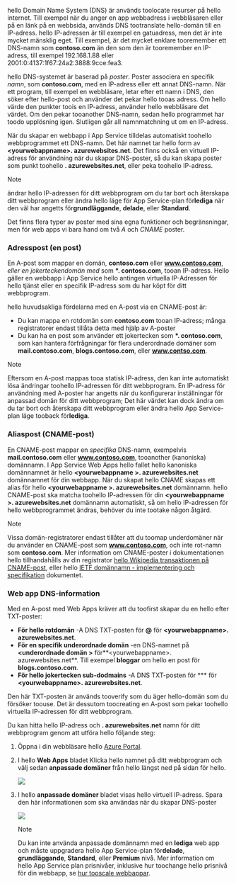 hello Domain Name System (DNS) är används toolocate resurser på hello internet. Till exempel när du anger en app webbadress i webbläsaren eller på en länk på en webbsida, används DNS tootranslate hello-domän till en IP-adress. hello IP-adressen är till exempel en gatuadress, men det är inte mycket mänsklig eget. Till exempel, är det mycket enklare tooremember ett DNS-namn som **contoso.com** än den som den är tooremember en IP-adress, till exempel 192.168.1.88 eller 2001:0:4137:1f67:24a2:3888:9cce:fea3.

hello DNS-systemet är baserad på *poster*. Poster associera en specifik *namn*, som **contoso.com**, med en IP-adress eller ett annat DNS-namn. När ett program, till exempel en webbläsare, letar efter ett namn i DNS, den söker efter hello-post och använder det pekar hello tooas adress. Om hello värde den punkter toois en IP-adress, använder hello webbläsare det värdet. Om den pekar tooanother DNS-namn, sedan hello programmet har toodo upplösning igen. Slutligen går all namnmatchning ut om en IP-adress.

När du skapar en webbapp i App Service tilldelas automatiskt toohello webbprogrammet ett DNS-namn. Det här namnet tar hello form av  **&lt;yourwebappname&gt;. azurewebsites.net**. Det finns också en virtuell IP-adress för användning när du skapar DNS-poster, så du kan skapa poster som punkt toohello **. azurewebsites.net**, eller peka toohello IP-adress.

> [!NOTE]
> ändrar hello IP-adressen för ditt webbprogram om du tar bort och återskapa ditt webbprogram eller ändra hello läge för App Service-plan för**lediga** när den väl har angetts för**grundläggande**, **delade**, eller **Standard**.
> 
> 

Det finns flera typer av poster med sina egna funktioner och begränsningar, men för web apps vi bara hand om två *A* och *CNAME* poster.

### <a name="address-record-a-record"></a>Adresspost (en post)
En A-post som mappar en domän, **contoso.com** eller **www.contoso.com**, *eller en jokerteckendomän med* som  **\*. contoso.com**, tooan IP-adress. Hello gäller en webbapp i App Service hello antingen virtuella IP-Adressen för hello tjänst eller en specifik IP-adress som du har köpt för ditt webbprogram.

hello huvudsakliga fördelarna med en A-post via en CNAME-post är:

* Du kan mappa en rotdomän som **contoso.com** tooan IP-adress; många registratorer endast tillåta detta med hjälp av A-poster
* Du kan ha en post som använder ett jokertecken som  **\*. contoso.com**, som kan hantera förfrågningar för flera underordnade domäner som **mail.contoso.com**,  **blogs.contoso.com**, eller **www.contso.com**.

> [!NOTE]
> Eftersom en A-post mappas tooa statisk IP-adress, den kan inte automatiskt lösa ändringar toohello IP-adressen för ditt webbprogram. En IP-adress för användning med A-poster har angetts när du konfigurerar inställningar för anpassad domän för ditt webbprogram; Det här värdet kan dock ändra om du tar bort och återskapa ditt webbprogram eller ändra hello App Service-plan läge tooback för**lediga**.
> 
> 

### <a name="alias-record-cname-record"></a>Aliaspost (CNAME-post)
En CNAME-post mappar en *specifika* DNS-namn, exempelvis **mail.contoso.com** eller **www.contoso.com**, tooanother (kanoniska) domännamn. I App Service Web Apps hello fallet hello kanoniska domännamnet är hello  **&lt;yourwebappname >. azurewebsites.net** domännamnet för din webbapp. När du skapat hello CNAME skapas ett alias för hello  **&lt;yourwebappname >. azurewebsites.net** domännamn. hello CNAME-post ska matcha toohello IP-adressen för din  **&lt;yourwebappname >. azurewebsites.net** domännamn automatiskt, så om hello IP-adressen för hello webbprogrammet ändras, behöver du inte tootake någon åtgärd.

> [!NOTE]
> Vissa domän-registratorer endast tillåter att du toomap underdomäner när du använder en CNAME-post som **www.contoso.com**, och inte rot-namn som **contoso.com**. Mer information om CNAME-poster i dokumentationen hello tillhandahålls av din registrator <a href="http://en.wikipedia.org/wiki/CNAME_record">hello Wikipedia transaktionen på CNAME-post</a>, eller hello <a href="http://tools.ietf.org/html/rfc1035">IETF domännamn - implementering och specifikation</a> dokumentet.
> 
> 

### <a name="web-app-dns-specifics"></a>Web app DNS-information
Med en A-post med Web Apps kräver att du toofirst skapar du en hello efter TXT-poster:

* **För hello rotdomän** -A DNS TXT-posten för  **@**  för  **&lt;yourwebappname&gt;. azurewebsites.net**.
* **För en specifik underordnade domän** -en DNS-namnet på  **&lt;underordnade domän >** för**&lt;yourwebappname&gt;. azurewebsites.net**. Till exempel **bloggar** om hello en post för **blogs.contoso.com**.
* **För hello jokertecken sub-dodmains** -A DNS TXT-posten för *** för  **&lt;yourwebappname&gt;. azurewebsites.net**.

Den här TXT-posten är används tooverify som du äger hello-domän som du försöker toouse. Det är dessutom toocreating en A-post som pekar toohello virtuella IP-adressen för ditt webbprogram.

Du kan hitta hello IP-adress och **. azurewebsites.net** namn för ditt webbprogram genom att utföra hello följande steg:

1. Öppna i din webbläsare hello [Azure Portal](https://portal.azure.com).
2. I hello **Web Apps** bladet Klicka hello namnet på ditt webbprogram och välj sedan **anpassade domäner** från hello längst ned på sidan för hello.
   
    ![](./media/custom-dns-web-site/dncmntask-cname-6.png)
3. I hello **anpassade domäner** bladet visas hello virtuell IP-adress. Spara den här informationen som ska användas när du skapar DNS-poster
   
    ![](./media/custom-dns-web-site/virtual-ip-address.png)
   
   > [!NOTE]
   > Du kan inte använda anpassade domännamn med en **lediga** web app och måste uppgradera hello App Service-plan för**delade**, **grundläggande**, **Standard**, eller **Premium** nivå. Mer information om hello App Service plan prisnivåer, inklusive hur toochange hello prisnivå för din webbapp, se [hur tooscale webbappar](../articles/app-service-web/web-sites-scale.md).
   > 
   > 

